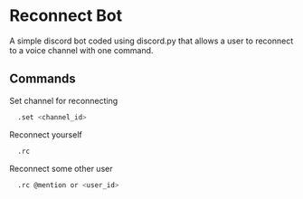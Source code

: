 
# Reconnect Bot

A simple discord bot coded using discord.py that allows a user to reconnect to a voice channel with one command.




## Commands

Set channel for reconnecting

```bash
  .set <channel_id>
```

Reconnect yourself
```bash
  .rc
```

Reconnect some other user
```bash
  .rc @mention or <user_id>
```


